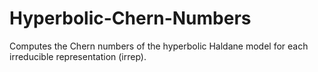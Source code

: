 # Hyperbolic-Chern-Numbers
Computes the Chern numbers of the hyperbolic Haldane model for each irreducible representation (irrep).
